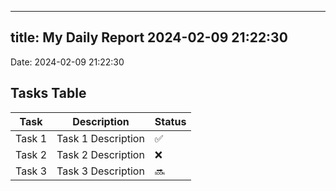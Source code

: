 
---
title: My Daily Report 2024-02-09 21:22:30
---

Date: 2024-02-09 21:22:30

## Tasks Table

| Task | Description | Status |
|------|-------------|--------|
| Task 1 | Task 1 Description | ✅ |
| Task 2 | Task 2 Description | ❌ |
| Task 3 | Task 3 Description | 🔜 |
